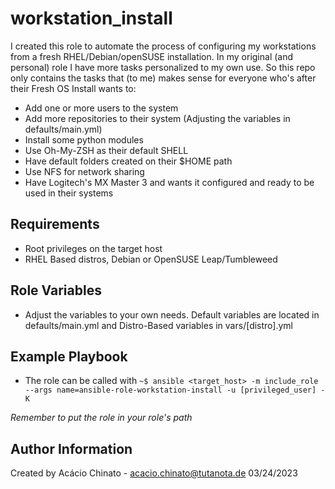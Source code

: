 workstation_install
=========

I created this role to automate the process of configuring my workstations from a fresh RHEL/Debian/openSUSE installation. In my original (and personal) role I have more tasks personalized to my own use. So this repo only contains the tasks that (to me) makes sense for everyone who's after their Fresh OS Install wants to:

- Add one or more users to the system
- Add more repositories to their system (Adjusting the variables in defaults/main.yml)
- Install some python modules
- Use Oh-My-ZSH as their default SHELL
- Have default folders created on their $HOME path
- Use NFS for network sharing
- Have Logitech's MX Master 3 and wants it configured and ready to be used in their systems

Requirements
------------

- Root privileges on the target host
- RHEL Based distros, Debian or OpenSUSE Leap/Tumbleweed

Role Variables
------------
- Adjust the variables to your own needs. Default variables are located in defaults/main.yml and Distro-Based variables in vars/[distro].yml

Example Playbook
------------

- The role can be called with `~$ ansible <target_host> -m include_role --args name=ansible-role-workstation-install -u [privileged_user] -K`

*Remember to put the role in your role's path*

Author Information
------------
Created by Acácio Chinato - acacio.chinato@tutanota.de
03/24/2023
